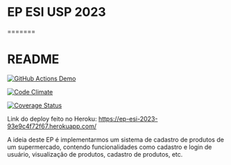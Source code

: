 
# EP ESI USP 2023
=======
# README
[![GitHub Actions Demo](https://github.com/Leandro1881/ep_esi_usp_2023/actions/workflows/main.yml/badge.svg?branch=main)](https://github.com/Leandro1881/ep_esi_usp_2023/actions/workflows/main.yml)

[![Code Climate](https://codeclimate.com/github/Leandro1881/ep_esi_usp_2023/badges/gpa.svg)](https://codeclimate.com/github/Leandro1881/ep_esi_usp_2023)

[![Coverage Status](https://coveralls.io/repos/github/Leandro1881/ep_esi_usp_2023/badge.svg?branch=main)](https://coveralls.io/github/Leandro1881/ep_esi_usp_2023?branch=main)

Link do deploy feito no Heroku: https://ep-esi-2023-93e9c4f72f67.herokuapp.com/

A ideia deste EP é implementarmos um sistema de cadastro de produtos de um supermercado, contendo funcionalidades como cadastro e login de usuário, visualização de produtos, cadastro de produtos, etc.



